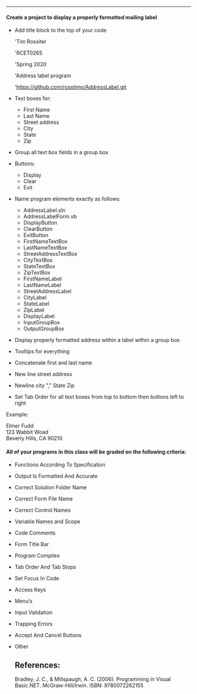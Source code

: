 ---

#### **Create a project to display a properly formatted mailing label**

* Add title block to the top of your code

  'Tim Rossiter

  'RCET0265

  'Spring 2020

  'Address label program

  'https://github.com/rosstimo/AddressLabel.git

* Text boxes for:  
  * First Name  
  * Last Name  
  * Street address  
  * City  
  * State  
  * Zip  
* Group all text box fields in a group box  
* Buttons:  
  * Display  
  * Clear  
  * Exit  
* Name program elements exactly as follows:

  * AddressLabel.sln  
  * AddressLabelForm.vb  
  * DisplayButton  
  * ClearButton  
  * ExitButton  
  * FirstNameTextBox  
  * LastNameTextBox  
  * StreetAddressTextBox  
  * CityTextBox  
  * StateTextBox  
  * ZipTextBox  
  * FirstNameLabel  
  * LastNameLabel  
  * StreetAddressLabel  
  * CityLabel  
  * StateLabel  
  * ZipLabel  
  * DisplayLabel  
  * InputGroupBox  
  * OutputGroupBox  
      
* Display properly formatted address within a label within a group box  
* Tooltips for everything  
* Concatenate first and last name  
* New line street address  
* Newline city "," State Zip  
* Set Tab Order for all text boxes from top to bottom then buttons left to right

Example:

Elmer Fudd  
123 Wabbit Woad  
Beverly Hills, CA 90210

#### 

#### **All of your programs in this class will be graded on the following criteria:** 

* Functions According To Specification 

* Output Is Formatted And Accurate 

* Correct Solution Folder Name 

* Correct Form File Name 

* Correct Control Names 

* Variable Names and Scope 

* Code Comments 

* Form Title Bar 

* Program Compiles 

* Tab Order And Tab Stops 

* Set Focus In Code 

* Access Keys 

* Menu’s 

* Input Validation 

* Trapping Errors 

* Accept And Cancel Buttons

* Other 

  ## **References:**

  Bradley, J. C., & Millspaugh, A. C. (2006). Programming in Visual Basic.NET. McGraw-Hill/Irwin. ISBN: 9780072262155 